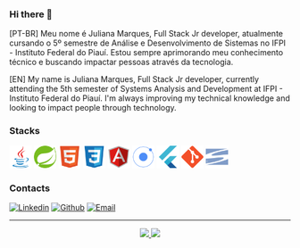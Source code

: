 ### Hi there 👋

[PT-BR] Meu nome é Juliana Marques, Full Stack Jr developer, atualmente cursando o 5º semestre de Análise e Desenvolvimento de Sistemas no IFPI - Instituto Federal do Piauí. Estou sempre aprimorando meu conhecimento técnico e buscando impactar pessoas através da tecnologia.

[EN] My name is Juliana Marques, Full Stack Jr developer, currently attending the 5th semester of Systems Analysis and Development at IFPI - Instituto Federal do Piauí. I'm always improving my technical knowledge and looking to impact people through technology.

### Stacks

<div>
  <img src="https://raw.githubusercontent.com/devicons/devicon/master/icons/java/java-original.svg" title="Java" alt="java" width="40" height="40"/>
  <img src="https://raw.githubusercontent.com/devicons/devicon/master/icons/spring/spring-original.svg" title="Spring" alt="spring" width="40" height="40"/>
  <img src="https://raw.githubusercontent.com/devicons/devicon/master/icons/html5/html5-original.svg" title="HTML 5" alt="html5" width="40" height="40"/>
  <img src="https://raw.githubusercontent.com/devicons/devicon/master/icons/css3/css3-original.svg" title="CSS 3" alt="css3" width="40" height="40"/>
  <img src="https://raw.githubusercontent.com/devicons/devicon/master/icons/angularjs/angularjs-original.svg" title="Angular" alt="angular" width="40" height="40"/>
  <img src="https://raw.githubusercontent.com/devicons/devicon/master/icons/ionic/ionic-original.svg" title="Ionic" alt="ionic" width="40" height="40"/>
  <img src="https://raw.githubusercontent.com/devicons/devicon/master/icons/flutter/flutter-original.svg" title="Flutter" alt="flutter" width="40" height="40"/>
  <img src="https://raw.githubusercontent.com/devicons/devicon/master/icons/git/git-original.svg" title="Git" alt="git" width="40" height="40"/>
  <img src="https://raw.githubusercontent.com/devicons/devicon/master/icons/subversion/subversion-original.svg" title="Subversion" alt="subversion" width="40" height="40"/>
</div>

### Contacts

[![Linkedin](https://img.shields.io/badge/Linkedin-2867b2?style=for-the-badge&logo=linkedin&logoColor=white)](https://www.linkedin.com/in/julianabmarques/)
[![Github](https://img.shields.io/badge/GitHub-100000?style=for-the-badge&logo=github&logoColor=white)](https://github.com/julianamarques)
[![Email](https://img.shields.io/badge/Email-D14836?style=for-the-badge&logo=gmail&logoColor=white)](mailto:julianabmarques@live.com)

<hr>

<div align="center">
  <a href="https://www.linkedin.com/in/airtonsena/">
  <img height="170em" src="https://github-readme-stats.vercel.app/api?username=julianamarques&show_icons=true&theme=tokyonight&include_all_commits=true&count_private=true" />
  <img height="170em" src="https://github-readme-stats.vercel.app/api/top-langs/?username=julianamarques&layout=compact&langs_count=16&theme=tokyonight"/>
</div>

<!--
**julianamarques/julianamarques** is a ✨ _special_ ✨ repository because its `README.md` (this file) appears on your GitHub profile.

Here are some ideas to get you started:

- 🔭 I’m currently working on ...
- 🌱 I’m currently learning ...
- 👯 I’m looking to collaborate on ...
- 🤔 I’m looking for help with ...
- 💬 Ask me about ...
- 📫 How to reach me: ...
- 😄 Pronouns: ...
- ⚡ Fun fact: ...
-->

